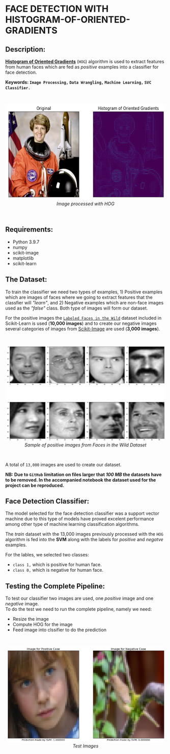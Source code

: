 # FACE DETECTION WITH HISTOGRAM-OF-ORIENTED-GRADIENTS

## Description:

[**Histogram of Oriented Gradients**](https://scikit-image.org/docs/stable/auto_examples/features_detection/plot_hog.html) (`HOG`) algorithm is used to extract features from human faces which are fed as _positive_ examples into a classifier for face detection.

**Keywords: `Image Processing,` `Data Wrangling,` `Machine Learning,` `SVC Classifier.`**

<br>
<p align="center">
<img src="./Static/HOG TRANSFORMATION.png" alt="ugraph" width="500" height="300" />
<br>
<i>Image processed with HOG</i>
</p>
<br>

## Requirements:

- Python 3.9.7
- numpy
- scikit-image
- matplotlib
- scikit-learn

## The Dataset:

To train the classifier we need two types of examples, 1) Positive examples which are images of faces where we going to extract features that the classfier will _"learn"_, and 2) Negative examples which are non-face images used as the _"false"_ class. Both type of images will form our dataset.

For the positive images the [`Labeled Faces in the Wild`](https://scikit-learn.org/stable/modules/generated/sklearn.datasets.fetch_lfw_people.html) dataset included in Scikit-Learn is used (**10,000 images**) and to create our negative images several categories of images from [Scikit-Image](https://scikit-image.org/docs/stable/auto_examples/data/plot_general.html) are used (**3,000 images**).

<br>
<p align="center">
<img src="./Static/DATASET FACES-IN-THE-WILD.png" alt="ugraph" width="500" height="300" />
<br>
<i>Sample of positive images from Faces in the Wild Dataset</i>
</p>
<br>

A total of `13,000` images are used to create our dataset.

**NB: Due to `GitHub` limitation on files larger that _100 MB_ the datasets have to be removed. In the accompanied notebook the dataset used for the project can be reproduced.**

## Face Detection Classifier:

The model selected for the face detection classifier was a support vector machine due to this type of models have proved excelent performance among other type of machine learning classification algorithms.

The _train_ dataset with the 13,000 images previously processed with the `HOG` algorithm is fed into the **SVM** along with the labels for _positive_ and _negatve_ examples.

For the lables, we selected two classes:

- `class 1,` which is positive for human face.
- `class 0,` which is negative for human face.

## Testing the Complete Pipeline:

To test our classifier two images are used, one _positive_ image and one _negative_ image.  
To do the test we need to run the complete pipeline, namely we need:

- Resize the image
- Compute HOG for the image
- Feed image into clssifier to do the prediction

<br>
<p align="center">
<img src="./Static/SVM FACE DETECTION.png" alt="ugraph" width="500" height="300" />
<br>
<i>Test Images</i>
</p>
<br>
